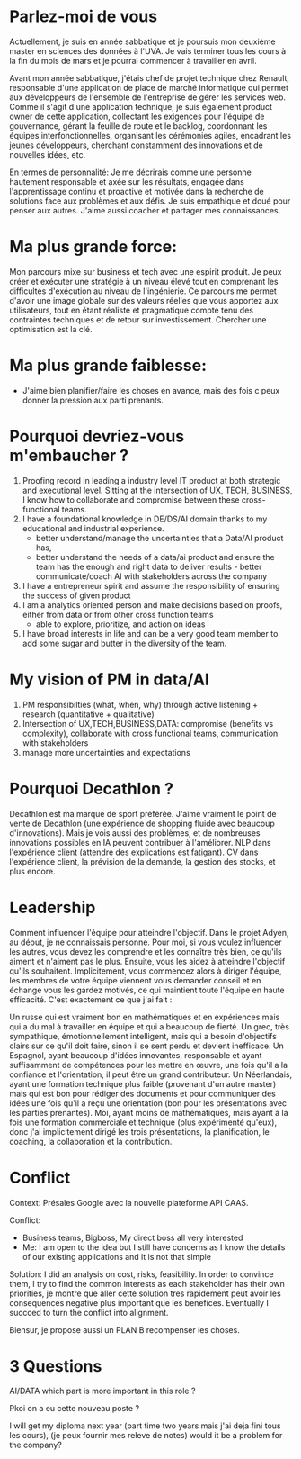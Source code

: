# Parlez-moi de vous

Actuellement, je suis en année sabbatique et je poursuis mon deuxième master en sciences des données à l'UVA. Je vais terminer tous les cours à la fin du mois de mars et je pourrai commencer à travailler en avril.

Avant mon année sabbatique, j'étais chef de projet technique chez Renault, responsable d'une application de place de marché informatique qui permet aux développeurs de l'ensemble de l'entreprise de gérer les services web. Comme il s'agit d'une application technique, je suis également product owner de cette application, collectant les exigences pour l'équipe de gouvernance, gérant la feuille de route et le backlog, coordonnant les équipes interfonctionnelles, organisant les cérémonies agiles, encadrant les jeunes développeurs, cherchant constamment des innovations et de nouvelles idées, etc.

En termes de personnalité:
Je me décrirais comme une personne hautement responsable et axée sur les résultats, engagée dans l'apprentissage continu et proactive et motivée dans la recherche de solutions face aux problèmes et aux défis. Je suis empathique et doué pour penser aux autres. J'aime aussi coacher et partager mes connaissances.

# Ma plus grande force:
Mon parcours mixe sur business et tech avec une espirit produit. Je peux créer et exécuter une stratégie à un niveau élevé tout en comprenant les difficultés d'exécution au niveau de l'ingénierie. Ce parcours me permet d'avoir une image globale sur des valeurs réelles que vous apportez aux utilisateurs, tout en étant réaliste et pragmatique compte tenu des contraintes techniques et de retour sur investissement. Chercher une optimisation est la clé.


# Ma plus grande faiblesse:
- J'aime bien planifier/faire les choses en avance, mais des fois c peux donner la pression aux parti prenants.


# Pourquoi devriez-vous m'embaucher ?

1. Proofing record in leading a industry level IT product at both strategic and executional level. Sitting at the intersection of UX, TECH, BUSINESS, I know how to collaborate and compromise between these cross-functional teams.
2. I have a foundational knowledge in DE/DS/AI domain thanks to my educational and industrial experience. 
    - better understand/manage the uncertainties that a Data/AI product has, 
    - better understand the needs of a data/ai product and ensure the team has the enough and right data to deliver results - better communicate/coach AI with stakeholders across the company
3. I have a entrepreneur spirit and assume the responsibility of ensuring the success of given product
4. I am a analytics oriented person and make decisions based on proofs, either from data or from other cross function teams
    - able to explore, prioritize, and action on ideas
5. I have broad interests in life and can be a very good team member to add some sugar and butter in the diversity of the team.


# My vision of PM in data/AI
1. PM responsibilties (what, when, why) through active listening + research (quantitative + qualitative)
2. Intersection of UX,TECH,BUSINESS,DATA: compromise (benefits vs complexity), collaborate with cross functional teams, communication with stakeholders
3. manage more uncertainties and expectations



# Pourquoi Decathlon ?
Decathlon est ma marque de sport préférée.
J'aime vraiment le point de vente de Decathlon (une expérience de shopping fluide avec beaucoup d'innovations). Mais je vois aussi des problèmes, et de nombreuses innovations possibles en IA peuvent contribuer à l'améliorer. NLP dans l'expérience client (attendre des explications est fatigant). CV dans l'expérience client, la prévision de la demande, la gestion des stocks, et plus encore.


# Leadership

Comment influencer l'équipe pour atteindre l'objectif. Dans le projet Adyen, au début, je ne connaissais personne. Pour moi, si vous voulez influencer les autres, vous devez les comprendre et les connaître très bien, ce qu'ils aiment et n'aiment pas le plus. Ensuite, vous les aidez à atteindre l'objectif qu'ils souhaitent. Implicitement, vous commencez alors à diriger l'équipe, les membres de votre équipe viennent vous demander conseil et en échange vous les gardez motivés, ce qui maintient toute l'équipe en haute efficacité. C'est exactement ce que j'ai fait :

Un russe qui est vraiment bon en mathématiques et en expériences mais qui a du mal à travailler en équipe et qui a beaucoup de fierté.
Un grec, très sympathique, émotionnellement intelligent, mais qui a besoin d'objectifs clairs sur ce qu'il doit faire, sinon il se sent perdu et devient inefficace.
Un Espagnol, ayant beaucoup d'idées innovantes, responsable et ayant suffisamment de compétences pour les mettre en œuvre, une fois qu'il a la confiance et l'orientation, il peut être un grand contributeur.
Un Néerlandais, ayant une formation technique plus faible (provenant d'un autre master) mais qui est bon pour rédiger des documents et pour communiquer des idées une fois qu'il a reçu une orientation (bon pour les présentations avec les parties prenantes).
Moi, ayant moins de mathématiques, mais ayant à la fois une formation commerciale et technique (plus expérimenté qu'eux), donc j'ai implicitement dirigé les trois présentations, la planification, le coaching, la collaboration et la contribution.

# Conflict

Context: Présales Google avec la nouvelle plateforme API CAAS.

Conflict:
- Business teams, Bigboss, My direct boss all very interested
- Me: I am open to the idea but I still have concerns as I know the details of our existing applications and it is not that simple

Solution: I did an analysis on cost, risks, feasibility. In order to convince them, I try to find the common interests as each stakeholder has their own priorities, je montre que aller cette solution tres rapidement peut avoir les consequences negative plus important que les benefices. Eventually I succced to turn the conflict into alignment.

Biensur, je propose aussi un PLAN B recompenser les choses.


# 3 Questions

AI/DATA which part is more important in this role ?

Pkoi on a eu cette nouveau poste ?

I will get my diploma next year (part time two years mais j'ai deja fini tous les cours), (je peux fournir mes releve de notes) would it be a problem for the company?

